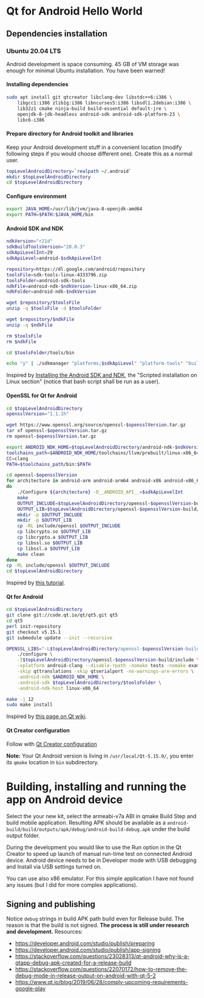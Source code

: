 # Qt for Android Hello World

## Dependencies installation

### Ubuntu 20.04 LTS

Android development is space consuming. 45 GB of VM storage was enough
for minimal Ubuntu installation. You have been warned!

#### Installing dependencies

```bash
sudo apt install git qtcreator libclang-dev libstdc++6:i386 \
    libgcc1:i386 zlib1g:i386 libncurses5:i386 libsdl1.2debian:i386 \
    lib32z1 cmake ninja-build build-essential default-jre \
    openjdk-8-jdk-headless android-sdk android-sdk-platform-23 \
    libc6-i386
```

#### Prepare directory for Android toolkit and libraries

Keep your Android development stuff in a convenient location (modify
following steps if you would choose different one). Create this
as a normal user.

```bash
topLevelAndroidDirectory=`realpath ~/.android`
mkdir $topLevelAndroidDirectory
cd $topLevelAndroidDirectory
```

#### Configure environment

```bash
export JAVA_HOME=/usr/lib/jvm/java-8-openjdk-amd64
export PATH=$PATH:$JAVA_HOME/bin
```

#### Android SDK and NDK

```bash
ndkVersion="r21d"
sdkBuildToolsVersion="28.0.3"
sdkApiLevelInt=29
sdkApiLevel=android-$sdkApiLevelInt

repository=https://dl.google.com/android/repository
toolsFile=sdk-tools-linux-4333796.zip
toolsFolder=android-sdk-tools
ndkFile=android-ndk-$ndkVersion-linux-x86_64.zip
ndkFolder=android-ndk-$ndkVersion

wget $repository/$toolsFile
unzip -q $toolsFile -d $toolsFolder

wget $repository/$ndkFile
unzip -q $ndkFile

rm $toolsFile
rm $ndkFile

cd $toolsFolder/tools/bin

echo "y" | ./sdkmanager "platforms;$sdkApiLevel" "platform-tools" "build-tools;$sdkBuildToolsVersion"
```

Inspired by [Installing the Android SDK and NDK][SDK NDK], the "Scripted installation
on Linux section" (notice that bash script shall be run as a user).

[SDK NDK]: https://wiki.qt.io/Android#Installing_the_Android_SDK_and_NDK

#### OpenSSL for Qt for Android

```bash
cd $topLevelAndroidDirectory
opensslVersion="1.1.1h"

wget https://www.openssl.org/source/openssl-$opensslVersion.tar.gz
tar xf openssl-$opensslVersion.tar.gz
rm openssl-$opensslVersion.tar.gz

export ANDROID_NDK_HOME=$topLevelAndroidDirectory/android-ndk-$ndkVersion
toolchains_path=$ANDROID_NDK_HOME/toolchains/llvm/prebuilt/linux-x86_64
CC=clang
PATH=$toolchains_path/bin:$PATH

cd openssl-$opensslVersion
for architecture in android-arm android-arm64 android-x86 android-x86_64
do
    ./Configure ${architecture} -D__ANDROID_API__=$sdkApiLevelInt
    make
    OUTPUT_INCLUDE=$topLevelAndroidDirectory/openssl-$opensslVersion-build/include
    OUTPUT_LIB=$topLevelAndroidDirectory/openssl-$opensslVersion-build/lib/${architecture}
    mkdir -p $OUTPUT_INCLUDE
    mkdir -p $OUTPUT_LIB
    cp -RL include/openssl $OUTPUT_INCLUDE
    cp libcrypto.so $OUTPUT_LIB
    cp libcrypto.a $OUTPUT_LIB
    cp libssl.so $OUTPUT_LIB
    cp libssl.a $OUTPUT_LIB
    make clean
done
cp -RL include/openssl $OUTPUT_INCLUDE
cd $topLevelAndroidDirectory
```

Inspired by [this tutorial](https://proandroiddev.com/tutorial-compile-openssl-to-1-1-1-for-android-application-87137968fee).

#### Qt for Android

```bash
cd $topLevelAndroidDirectory
git clone git://code.qt.io/qt/qt5.git qt5
cd qt5
perl init-repository
git checkout v5.15.1
git submodule update --init --recursive

OPENSSL_LIBS="-L$topLevelAndroidDirectory/openssl-$opensslVersion-build/lib/ -lssl -lcrypto" \
    ./configure \
    -I$topLevelAndroidDirectory/openssl-$opensslVersion-build/include \
    -xplatform android-clang --disable-rpath -nomake tests -nomake examples \
    -skip qttranslations -skip qtserialport -no-warnings-are-errors \
    -android-ndk $ANDROID_NDK_HOME \
    -android-sdk $topLevelAndroidDirectory/$toolsFolder \
    -android-ndk-host linux-x86_64 

make -j 12
sudo make install
```

Inspired by [this page on Qt wiki](https://wiki.qt.io/Android#Building_Qt).

#### Qt Creator configuration

Follow with [Qt Creator configuration](https://wiki.qt.io/Android#Configuring_Qt_Creator)

**Note:** Your Qt Android version is living in `/usr/local/Qt-5.15.0/`, you enter its `qmake`
location in `bin` subdirectory.

# Building, installing and running the app on Android device

Select the your new kit, select the armeabi-v7a ABI in qmake Build Step
and build mobile application. Resulting APK should be available as a
`android-build/build/outputs/apk/debug/android-build-debug.apk` under the build
output folder.

During the development you would like to use the Run option in the Qt Creator to speed up
launch of manual run-time test on connected Android device. Android device needs to be in
Developer mode with USB debugging and Install via USB settings turned on.

You can use also x86 emulator. For this simple application I have not found any issues
(but I did for more complex applications).

## Signing and publishing

Notice `debug` strings in build APK path build even for Release build. The reason is that
the build is not signed. **The process is still under research and development.** Resources:

* https://developer.android.com/studio/publish/preparing
* https://developer.android.com/studio/publish/app-signing
* https://stackoverflow.com/questions/23028313/qt-android-why-is-a-qtapp-debug-apk-created-for-a-release-build
* https://stackoverflow.com/questions/22070172/how-to-remove-the-debug-mode-in-release-output-on-android-with-qt-5-2
* https://www.qt.io/blog/2019/06/28/comply-upcoming-requirements-google-play
